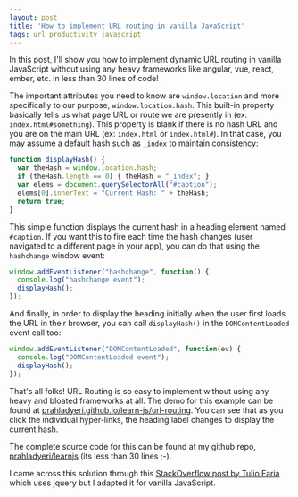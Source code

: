 ```yaml
---
layout: post
title: 'How to implement URL routing in vanilla JavaScript'
tags: url productivity javascript
---
```


In this post, I'll show you how to implement dynamic URL routing in vanilla JavaScript without using any heavy frameworks like angular, vue, react, ember, etc. in less than 30 lines of code!

The important attributes you need to know are `window.location` and more specifically to our purpose, `window.location.hash`. This built-in property basically tells us what page URL or route we are presently in (ex: `index.html#something`). This property is blank if there is no hash URL and you are on the main URL (ex: `index.html` or `index.html#`). In that case, you may assume a default hash such as `_index` to maintain consistency:

```javascript
function displayHash() {
  var theHash = window.location.hash;
  if (theHash.length == 0) { theHash = "_index"; }
  var elems = document.querySelectorAll("#caption");
  elems[0].innerText = "Current Hash: " + theHash;
  return true;
}
```

This simple function displays the current hash in a heading element named `#caption`. If you want this to fire each time the hash changes (user navigated to a different page in your app), you can do that using the `hashchange` window event:

```javascript
window.addEventListener("hashchange", function() {
  console.log("hashchange event");
  displayHash();
});
```
	
And finally, in order to display the heading initially when the user first loads the URL in their browser, you can call `displayHash()` in the `DOMContentLoaded` event call too:

```javascript
window.addEventListener("DOMContentLoaded", function(ev) {
  console.log("DOMContentLoaded event");
  displayHash();
});
```

That's all folks! URL Routing is so easy to implement without using any heavy and bloated frameworks at all. The demo for this example can be found at [prahladyeri.github.io/learn-js/url-routing](https://prahladyeri.github.io/learn-js/url-routing). You can see that as you click the individual hyper-links, the heading label changes to display the current hash.

The complete source code for this can be found at my github repo, [prahladyeri/learnjs](https://github.com/prahladyeri/learn-js/blob/master/url-routing/index.html) (its less than 30 lines ;-).

I came across this solution through this [StackOverflow post by Tulio Faria](https://stackoverflow.com/a/41426078/849365) which uses jquery but I adapted it for vanilla JavaScript.
